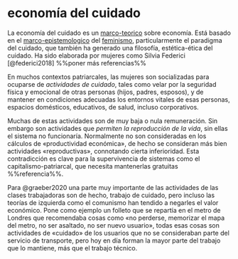 # economía del cuidado

La economía del cuidado es un [marco-teorico](marco-teorico.md) sobre economía. Está basado en el [marco-epistemologico](marco-epistemologico.md) del [feminismo](feminismo.md), particularmente el paradigma del cuidado, que también ha generado una filosofía, estética-ética del cuidado. Ha sido elaborada por mujeres como Silvia Federici [@federici2018] %%poner más referencias%%

En muchos contextos patriarcales, las mujeres son socializadas para ocuparse de *actividades de cuidado*, tales como velar por la seguridad física y emocional de otras personas (hijos, padres, esposos), y de mantener en condiciones adecuadas los entornos vitales de esas personas, espacios domésticos, educativos, de salud, incluso corporativos.

Muchas de estas actividades son de muy baja o nula remuneración. Sin embargo son actividades que *permiten la reproducción de la vida*, sin ellas el sistema no funcionaría. Normalmente no son consideradas en los cálculos de «productividad económica», de hecho se consideran más bien actividades «reproductivas», connotando cierta inferioridad. Esta contradicción es clave para la supervivencia de sistemas como el capitalismo-patriarcal, que necesita mantenerlas gratuitas %%referencia%%.

Para @graeber2020 una parte muy importante de las actividades de las clases trabajadoras son de hecho, trabajo de cuidado, pero incluso las teorías de izquierda como el comunismo han tendido a negarles el valor económico. Pone como ejemplo un folleto que se repartía en el metro de Londres que recomendaba cosas como «no perderse, memorizar el mapa del metro, no ser asaltado, no ser nuevo usuario», todas esas cosas son actividades de «cuidado» de los usuarios que no se consideraban parte del servicio de transporte, pero hoy en día forman la mayor parte del trabajo que lo mantiene, más que el trabajo técnico.
